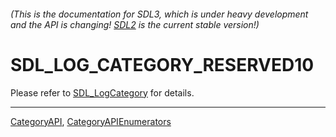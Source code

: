 ###### (This is the documentation for SDL3, which is under heavy development and the API is changing! [SDL2](https://wiki.libsdl.org/SDL2/) is the current stable version!)
# SDL_LOG_CATEGORY_RESERVED10

Please refer to [SDL_LogCategory](SDL_LogCategory) for details.

----
[CategoryAPI](CategoryAPI), [CategoryAPIEnumerators](CategoryAPIEnumerators)

